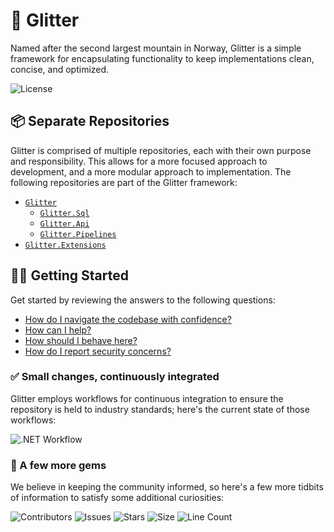 # 🗻 Glitter

Named after the second largest mountain in Norway, Glitter is a simple framework for encapsulating functionality to keep implementations clean, concise, and optimized.

![License](https://img.shields.io/github/license/tacosontitan/Glitter?logo=github&style=for-the-badge)

## 📦 Separate Repositories

Glitter is comprised of multiple repositories, each with their own purpose and responsibility. This allows for a more focused approach to development, and a more modular approach to implementation. The following repositories are part of the Glitter framework:

- [`Glitter`](https://github.com/tacosontitan/Glitter)
  - [`Glitter.Sql`](https://github.com/tacosontitan/Glitter.Sql)
  - [`Glitter.Api`](https://github.com/tacosontitan/Glitter.Api)
  - [`Glitter.Pipelines`](https://github.com/tacosontitan/Glitter.Pipelines)
- [`Glitter.Extensions`](https://github.com/tacosontitan/Glitter.Extensions)

## 💁‍♀️ Getting Started

Get started by reviewing the answers to the following questions:

- [How do I navigate the codebase with confidence?](http://glitter.tacosontitan.com)
- [How can I help?](./CONTRIBUTING.md)
- [How should I behave here?](./CODE_OF_CONDUCT.md)
- [How do I report security concerns?](./SECURITY.md)

### ✅ Small changes, continuously integrated

Glitter employs workflows for continuous integration to ensure the repository is held to industry standards; here's the current state of those workflows:

![.NET Workflow](https://img.shields.io/github/actions/workflow/status/tacosontitan/Glitter/dotnet.yml?label=Build%20and%20Test&logo=dotnet&style=for-the-badge)

### 💎 A few more gems

We believe in keeping the community informed, so here's a few more tidbits of information to satisfy some additional curiosities:

![Contributors](https://img.shields.io/github/contributors/tacosontitan/Glitter?logo=github&style=for-the-badge)
![Issues](https://img.shields.io/github/issues/tacosontitan/Glitter?logo=github&style=for-the-badge)
![Stars](https://img.shields.io/github/stars/tacosontitan/Glitter?logo=github&style=for-the-badge)
![Size](https://img.shields.io/github/languages/code-size/tacosontitan/Glitter?logo=github&style=for-the-badge)
![Line Count](https://img.shields.io/tokei/lines/github/tacosontitan/Glitter?logo=github&style=for-the-badge)
